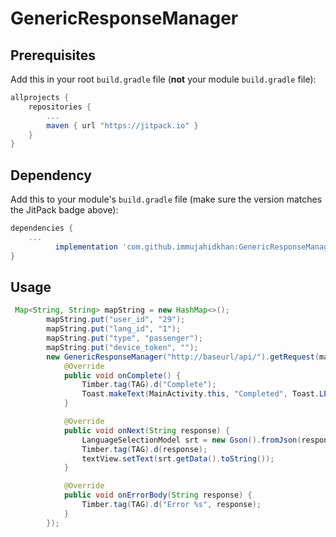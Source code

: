 # GenericResponseManager

## Prerequisites

Add this in your root `build.gradle` file (**not** your module `build.gradle` file):

```gradle
allprojects {
	repositories {
		...
		maven { url "https://jitpack.io" }
	}
}
```

## Dependency

Add this to your module's `build.gradle` file (make sure the version matches the JitPack badge above):

```gradle
dependencies {
	...
		  implementation 'com.github.immujahidkhan:GenericResponseManager:0.0.1'
}
```


## Usage



``` java
 Map<String, String> mapString = new HashMap<>();
        mapString.put("user_id", "29");
        mapString.put("lang_id", "1");
        mapString.put("type", "passenger");
        mapString.put("device_token", "");
        new GenericResponseManager("http://baseurl/api/").getRequest(mapString, "languages", new onGenericResponseListener() {
            @Override
            public void onComplete() {
                Timber.tag(TAG).d("Complete");
                Toast.makeText(MainActivity.this, "Completed", Toast.LENGTH_SHORT).show();
            }

            @Override
            public void onNext(String response) {
                LanguageSelectionModel srt = new Gson().fromJson(response, LanguageSelectionModel.class);
                Timber.tag(TAG).d(response);
                textView.setText(srt.getData().toString());
            }

            @Override
            public void onErrorBody(String response) {
                Timber.tag(TAG).d("Error %s", response);
            }
        });
```

